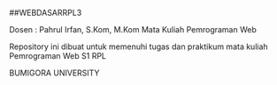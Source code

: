 ##WEBDASARRPL3

Dosen : Pahrul Irfan, S.Kom, M.Kom
Mata Kuliah Pemrograman Web

Repository ini dibuat untuk memenuhi tugas dan praktikum mata kuliah Pemrograman Web S1 RPL

BUMIGORA UNIVERSITY
